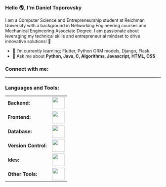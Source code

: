 <link rel="stylesheet" type='text/css' href="https://cdn.jsdelivr.net/gh/devicons/devicon@latest/devicon.min.css" />

### Hello 🌎, I'm Daniel Toporovsky

I am a Computer Science and Entrepreneurship student at Reichman University with a background in Networking Engineering courses and Mechanical Engineering Associate Degree. I am passionate about leveraging my technical skills and entrepreneurial mindset to drive innovative solutions! 🚀


  - 🌱 I’m currently learning; Flutter, Python ORM models, Django, Flask.
  - 💬 Ask me about **Python, Java, C, Algorithms, Javascript, HTML, CSS**

<h3 align="left">Connect with me:</h3>
<p align="left">
<a href="https://www.facebook.com/danik.toporovskiy" target="blank"><i align="center" class="devicon-twitter-original" alt="Daniel Toporovsky" height="40" width="60" ></i>
</a>
<a href="www.linkedin.com/in/daniel-toporovsky💡-160199309" target="blank"><i align="center" class="devicon-linkedin-plain colored" alt="Daniel Toporovsky" height="40" width="60" ></i>
</a>
</p>


------
<h3 align="left">Languages and Tools:</h3>
<table>
    <tr>
        <td style="font-weight: bold; padding-right: 10px; vertical-align: center; border: none;">Backend:</td>
        <td><img height="40" src="https://skillicons.dev/icons?i=java,python,c"/></td>
    </tr>
    <tr>
        <td style="font-weight: bold; padding-right: 10px; vertical-align: center;">Frontend:</td>
        <td><img height="40" src="https://skillicons.dev/icons?i=html,css,js"/></td>
    </tr>
    <tr>
        <td style="font-weight: bold; padding-right: 10px; vertical-align: center; border: none;">Database:</td>
        <td><img height="40" src="https://skillicons.dev/icons?i=sqlite"/></td>
    </tr>
    <tr>
        <td style="font-weight: bold; padding-right: 10px; vertical-align: center; border: none;">Version Control:</td>
        <td><img height="40" src="https://skillicons.dev/icons?i=git,github,gitlab"/></td>
    </tr>
    <tr>
        <td style="font-weight: bold; padding-right: 10px; vertical-align: center; border: none;">Ides:</td>
        <td><img height="40" src="https://skillicons.dev/icons?i=idea,clion,webstorm,pycharm,sublime"/></td>
    </tr>
    <tr>
        <td style="font-weight: bold; padding-right: 10px; vertical-align: center; border: none;">Other Tools:</td>
        <td><img height="40" src="https://skillicons.dev/icons?i=ps,postman,gradle,latex"/></td>
    </tr>
</table>
